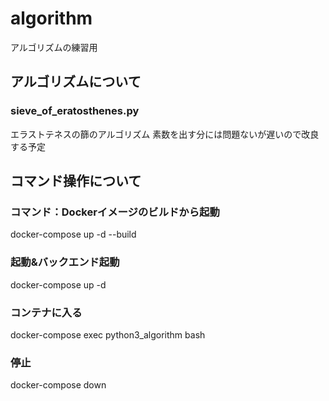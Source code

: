 # algorithm
アルゴリズムの練習用

## アルゴリズムについて
### sieve_of_eratosthenes.py
エラストテネスの篩のアルゴリズム
素数を出す分には問題ないが遅いので改良する予定

## コマンド操作について
### コマンド：Dockerイメージのビルドから起動
docker-compose up -d --build

### 起動&バックエンド起動
docker-compose up -d

### コンテナに入る
docker-compose exec python3_algorithm bash

### 停止
docker-compose down
